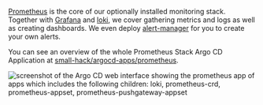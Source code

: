 [Prometheus](https://prometheus.io/docs/introduction/overview/) is the core of our optionally installed monitoring stack. Together with [Grafana](https://grafana.com/) and [loki](https://grafana.com/oss/loki/), we cover gathering metrics and logs as well as creating dashboards. We even deploy [alert-manager](https://prometheus.io/docs/alerting/latest/alertmanager/) for you to create your own alerts.

You can see an overview of the whole Prometheus Stack Argo CD Application at [small-hack/argocd-apps/prometheus](https://github.com/small-hack/argocd-apps/tree/main/prometheus).

<img src="/images/screenshots/prometheus_screenshot.png" alt="screenshot of the Argo CD web interface showing the prometheus app of apps which includes the following children: loki, prometheus-crd, prometheus-appset, prometheus-pushgateway-appset">
